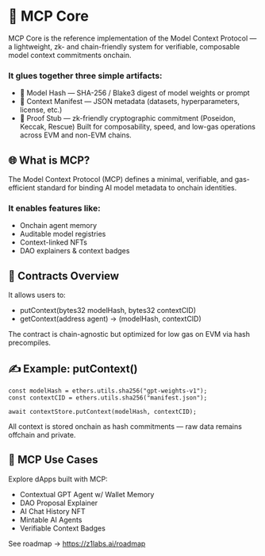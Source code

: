 # 🧬 MCP Core
MCP Core is the reference implementation of the Model Context Protocol — a lightweight, zk- and chain-friendly system for verifiable, composable model context commitments onchain.

### It glues together three simple artifacts:
- 🧠 Model Hash — SHA-256 / Blake3 digest of model weights or prompt
- 📄 Context Manifest — JSON metadata (datasets, hyperparameters, license, etc.)
- 🔐 Proof Stub — zk-friendly cryptographic commitment (Poseidon, Keccak, Rescue)
Built for composability, speed, and low-gas operations across EVM and non-EVM chains.

## 🌐 What is MCP?
The Model Context Protocol (MCP) defines a minimal, verifiable, and gas-efficient standard for binding AI model metadata to onchain identities.

### It enables features like:
- Onchain agent memory
- Auditable model registries
- Context-linked NFTs
- DAO explainers & context badges

## 🔧 Contracts Overview
It allows users to:
- putContext(bytes32 modelHash, bytes32 contextCID)
- getContext(address agent) → (modelHash, contextCID)

The contract is chain-agnostic but optimized for low gas on EVM via hash precompiles.

## ✍️ Example: putContext()
```
const modelHash = ethers.utils.sha256("gpt-weights-v1");
const contextCID = ethers.utils.sha256("manifest.json");

await contextStore.putContext(modelHash, contextCID);
```
All context is stored onchain as hash commitments — raw data remains offchain and private.

## 🧠 MCP Use Cases
Explore dApps built with MCP:
- Contextual GPT Agent w/ Wallet Memory
- DAO Proposal Explainer
- AI Chat History NFT
- Mintable AI Agents
- Verifiable Context Badges

See roadmap → https://z1labs.ai/roadmap